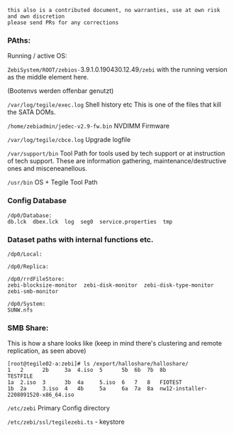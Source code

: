 ```
this also is a contributed document, no warranties, use at own risk and own discretion
please send PRs for any corrections
```

### PAths:


Running / active OS:

`ZebiSystem/ROOT/zebios-`3.9.1.0.190430.12.49`/zebi`
with the running version as the middle element here.

(Bootenvs werden offenbar genutzt)


`/var/log/tegile/exec.log`
Shell  history etc
This is one of the files that kill the SATA DOMs.


`/home/zebiadmin/jedec-v2.9-fw.bin`
NVDIMM Firmware

`/var/log/tegile/cbce.log`
Upgrade logfile


`/var/support/bin`
Tool Path for tools used by tech support or at instruction of tech support.
These are information gathering, maintenance/destructive ones and misceneanellous.

`/usr/bin`
OS + Tegile Tool Path


### Config Database
```
/dp0/Database:
db.lck  dbex.lck  log  seg0  service.properties  tmp
```


### Dataset paths with internal functions etc.

```
/dp0/Local:

/dp0/Replica:

/dp0/rrdFileStore:
zebi-blocksize-monitor  zebi-disk-monitor  zebi-disk-type-monitor  zebi-smb-monitor

/dp0/System:
SUNW.nfs

```


### SMB Share:
This is how a share looks like (keep in mind there's clustering and remote replication, as seen above)

```
[root@tegile02-a:zebi]# ls /export/halloshare/halloshare/
1   2      2b     3a  4.iso  5      5b  6b  7b  8b                                    TESTFILE
1a  2.iso  3      3b  4a     5.iso  6   7   8   FIOTEST
1b  2a     3.iso  4   4b     5a     6a  7a  8a  nw12-installer-2208091520-x86_64.iso
```



`/etc/zebi`
Primary Config directory


`/etc/zebi/ssl/tegilezebi.ts` - keystore
